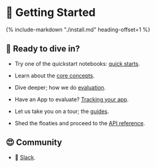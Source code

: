 # 🚀 Getting Started

{%
   include-markdown "./install.md"
   heading-offset=1
%}

## 🤿 Ready to dive in?

* Try one of the quickstart notebooks: [quick starts](quickstarts/quickstart.ipynb).

* Learn about the [core concepts](core_concepts/feedback_functions.md).

* Dive deeper; how we do [evaluation](../evaluation/feedback_functions/index.md).

* Have an App to evaluate? [Tracking your app](../tracking/instrumentation/index.ipynb).

* Let us take you on a tour; the [guides](../guides/use_cases_any.md).

* Shed the floaties and proceed to the [API reference](../api/tru.md).

## 😍 Community

* 🙋 [Slack](https://communityinviter.com/apps/aiqualityforum/josh).
